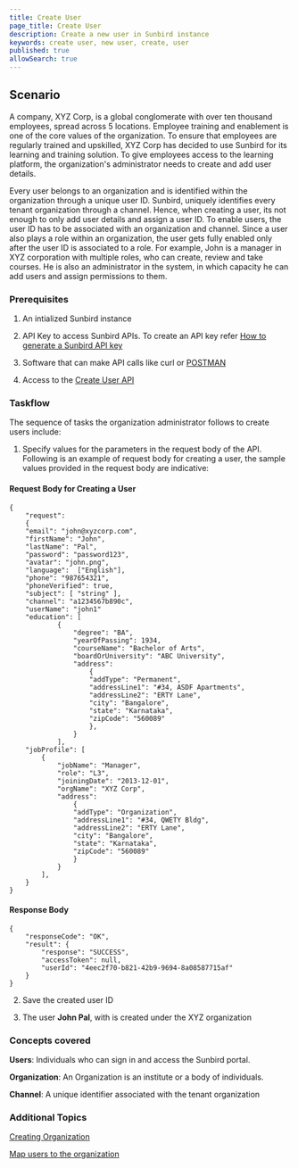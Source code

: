 ```yaml
---
title: Create User
page_title: Create User
description: Create a new user in Sunbird instance
keywords: create user, new user, create, user
published: true
allowSearch: true
---
```

## Scenario

A company, XYZ Corp, is a global conglomerate with over ten thousand employees, spread across 5 locations. Employee training and enablement is one of the core values of the organization. To ensure that employees are regularly trained and upskilled, XYZ Corp has decided to use Sunbird for its learning and training solution. To give employees access to the learning platform, the organization's administrator needs to create and add user details. 

Every user belongs to an organization and is identified within the organization through a unique user ID. Sunbird, uniquely identifies every tenant organization through a channel. Hence, when creating a user, its not enough to only add user details and assign a user ID. To enable users, the user ID has to be associated with an organization and channel. Since a user also plays a role within an organization, the user gets fully enabled only after the user ID is associated to a role. For example, John is a manager in XYZ corporation with multiple roles, who can create, review and take courses. He is also an administrator in the system, in which capacity he can add users and assign permissions to them.  

### Prerequisites

1. An intialized Sunbird instance

2. API Key to access Sunbird APIs. To create an API key refer [How to generate a Sunbird API key](../developer-docs/how-to-guide/generate_apikey/)
  
3. Software that can make API calls like curl or [POSTMAN](https://www.getpostman.com/docs/v6/postman/api_documentation/intro_to_api_documentation)

4. Access to the [Create User API](http://www.sunbird.org/apis/userapi/#operation/Create%20User)

### Taskflow
 
The sequence of tasks the organization administrator follows to create users include:

1. Specify values for the parameters in the request body of the API. Following is an example of request body for creating a user, the sample values provided in the request body are indicative:

#### Request Body for Creating a User

    {
        "request": 
        {
        "email": "john@xyzcorp.com",
        "firstName": "John", 
        "lastName": "Pal",
        "password": "password123",
        "avatar": "john.png",
        "language":  ["English"],
        "phone": "987654321", 
        "phoneVerified": true,
        "subject": [ "string" ],
        "channel": "a1234567b890c",
        "userName": "john1"
        "education": [
                {
                    "degree": "BA",
                    "yearOfPassing": 1934,
                    "courseName": "Bachelor of Arts",
                    "boardOrUniversity": "ABC University",
                    "address": 
                        {
                        "addType": "Permanent",
                        "addressLine1": "#34, ASDF Apartments",
                        "addressLine2": "ERTY Lane",
                        "city": "Bangalore",
                        "state": "Karnataka",
                        "zipCode": "560089"
                        },
                    }
                ],
        "jobProfile": [
            {
                "jobName": "Manager",
                "role": "L3",
                "joiningDate": "2013-12-01",
                "orgName": "XYZ Corp",
                "address": 
                    {
                    "addType": "Organization",
                    "addressLine1": "#34, QWETY Bldg",
                    "addressLine2": "ERTY Lane",
                    "city": "Bangalore",
                    "state": "Karnataka",
                    "zipCode": "560089"
                    }
                }
            ],
        }
    }


#### Response Body 

    {
        "responseCode": "OK",
        "result": {
            "response": "SUCCESS",
            "accessToken": null,
            "userId": "4eec2f70-b821-42b9-9694-8a08587715af"
        }
    }

2. Save the created user ID

3. The user **John Pal**, with is created under the XYZ organization

### Concepts covered

**Users**: Individuals who can sign in and access the Sunbird portal.

**Organization**: An Organization is an institute or a body of individuals. 

**Channel**: A unique identifier associated with the tenant organization

### Additional Topics

[Creating Organization](../developer-docs/how-to-guide/how_to_create_organization)

[Map users to the organization](../developer-docs/how-to-guide/how_to_create_org_add_user)